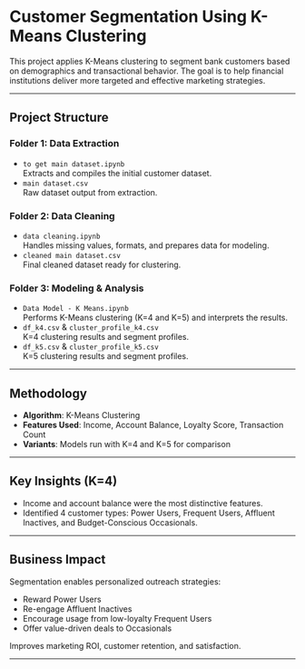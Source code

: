 #  Customer Segmentation Using K-Means Clustering

This project applies K-Means clustering to segment bank customers based on demographics and transactional behavior. The goal is to help financial institutions deliver more targeted and effective marketing strategies.

---

## Project Structure

### Folder 1: Data Extraction
- `to get main dataset.ipynb`  
  Extracts and compiles the initial customer dataset.
- `main dataset.csv`  
  Raw dataset output from extraction.

### Folder 2: Data Cleaning
- `data cleaning.ipynb`  
  Handles missing values, formats, and prepares data for modeling.
- `cleaned main dataset.csv`  
  Final cleaned dataset ready for clustering.

### Folder 3: Modeling & Analysis
- `Data Model - K Means.ipynb`  
  Performs K-Means clustering (K=4 and K=5) and interprets the results.
- `df_k4.csv` & `cluster_profile_k4.csv`  
  K=4 clustering results and segment profiles.
- `df_k5.csv` & `cluster_profile_k5.csv`  
  K=5 clustering results and segment profiles.

---

## Methodology

- **Algorithm**: K-Means Clustering  
- **Features Used**: Income, Account Balance, Loyalty Score, Transaction Count  
- **Variants**: Models run with K=4 and K=5 for comparison

---

## Key Insights (K=4)

- Income and account balance were the most distinctive features.
- Identified 4 customer types: Power Users, Frequent Users, Affluent Inactives, and Budget-Conscious Occasionals.

---

## Business Impact

Segmentation enables personalized outreach strategies:
- Reward Power Users
- Re-engage Affluent Inactives
- Encourage usage from low-loyalty Frequent Users
- Offer value-driven deals to Occasionals

Improves marketing ROI, customer retention, and satisfaction.

---
